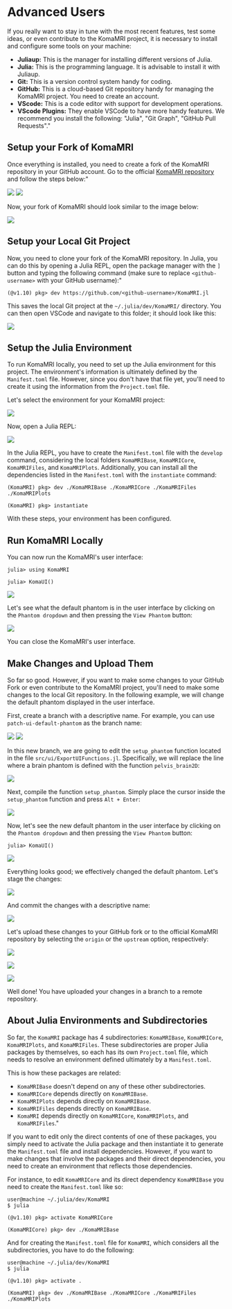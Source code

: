 # Advanced Users

If you really want to stay in tune with the most recent features, test some ideas, or even contribute to the KomaMRI project, it is necessary to install and configure some tools on your machine:
- **Juliaup:** This is the manager for installing different versions of Julia.
- **Julia:** This is the programming language. It is advisable to install it with Juliaup.
- **Git:** This is a version control system handy for coding.
- **GitHub:** This is a cloud-based Git repository handy for managing the KomaMRI project. You need to create an account.
- **VScode:** This is a code editor with support for development operations.
- **VScode Plugins:** They enable VSCode to have more handy features. We recommend you install the following: "Julia", "Git Graph", "GitHub Pull Requests"."

## Setup your Fork of KomaMRI

Once everything is installed, you need to create a fork of the KomaMRI repository in your GitHub account. Go to the official [KomaMRI repository](https://github.com/JuliaHealth/KomaMRI.jl) and follow the steps below:"

![](../assets/dev-fork.png)
![](../assets/dev-fork-create.png)

Now, your fork of KomaMRI should look similar to the image below:

![](../assets/dev-fork-github.png)

## Setup your Local Git Project

Now, you need to clone your fork of the KomaMRI repository. In Julia, you can do this by opening a Julia REPL, open the package manager with the `]` button and typing the following command (make sure to replace `<github-username>` with your GitHub username):"
```julia-repl
(@v1.10) pkg> dev https://github.com/<github-username>/KomaMRI.jl
```

This saves the local Git project at the `~/.julia/dev/KomaMRI/` directory. You can then open VSCode and navigate to this folder; it should look like this:

![](../assets/dev-vscode-git-project.png)

## Setup the Julia Environment

To run KomaMRI locally, you need to set up the Julia environment for this project. The environment's information is ultimately defined by the `Manifest.toml` file. However, since you don't have that file yet, you'll need to create it using the information from the `Project.toml` file.

Let's select the environment for your KomaMRI project:

![](../assets/dev-vscode-select-komamri-environment.png)

Now, open a Julia REPL:

![](../assets/dev-open-julia-repl.png)

In the Julia REPL, you have to create the `Manifest.toml` file with the `develop` command, considering the local folders `KomaMRIBase`, `KomaMRICore`, `KomaMRIFiles`, and `KomaMRIPlots`. Additionally, you can install all the dependencies listed in the `Manifest.toml` with the `instantiate` command:
```julia-repl
(KomaMRI) pkg> dev ./KomaMRIBase ./KomaMRICore ./KomaMRIFiles ./KomaMRIPlots

(KomaMRI) pkg> instantiate
```

With these steps, your environment has been configured.

## Run KomaMRI Locally

You can now run the KomaMRI's user interface:
```julia-repl
julia> using KomaMRI

julia> KomaUI()
```
![](../assets/dev-launch-ui.png)

Let's see what the default phantom is in the user interface by clicking on the `Phantom dropdown` and then pressing the `View Phantom` button:

![](../assets/dev-default-phantom-brain.png) 

You can close the KomaMRI's user interface.

## Make Changes and Upload Them

So far so good. However, if you want to make some changes to your GitHub Fork or even contribute to the KomaMRI project, you'll need to make some changes to the local Git repository. In the following example, we will change the default phantom displayed in the user interface.

First, create a branch with a descriptive name. For example, you can use `patch-ui-default-phantom` as the branch name:

![](../assets/dev-branch.png)
![](../assets/dev-branch-name.png)

In this new branch, we are going to edit the `setup_phantom` function located in the file `src/ui/ExportUIFunctions.jl`. Specifically, we will replace the line where a brain phantom is defined with the function `pelvis_brain2D`:

![](../assets/dev-branch-edit.png)

Next, compile the function `setup_phantom`. Simply place the cursor inside the `setup_phantom` function and press `Alt + Enter`:

![](../assets/dev-branch-compile.png)

Now, let's see the new default phantom in the user interface by clicking on the `Phantom dropdown` and then pressing the `View Phantom` button:

```julia-repl
julia> KomaUI()
```

![](../assets/dev-default-phantom-pelvis.png)

Everything looks good; we effectively changed the default phantom. Let's stage the changes:

![](../assets/dev-stage-changes.png)

And commit the changes with a descriptive name:

![](../assets/dev-commit-changes.png)

Let's upload these changes to your GitHub fork or to the official KomaMRI repository by selecting the `origin` or the `upstream` option, respectively:

![](../assets/dev-publish.png)

![](../assets/dev-pullreq.png)

![](../assets/dev-pullreq-name.png)

Well done! You have uploaded your changes in a branch to a remote repository.


## About Julia Environments and Subdirectories

So far, the `KomaMRI` package has 4 subdirectories: `KomaMRIBase`, `KomaMRICore`, `KomaMRIPlots`, and `KomaMRIFiles`. These subdirectories are proper Julia packages by themselves, so each has its own `Project.toml` file, which needs to resolve an environment defined ultimately by a `Manifest.toml`.

This is how these packages are related:
- `KomaMRIBase` doesn't depend on any of these other subdirectories.
- `KomaMRICore` depends directly on `KomaMRIBase`.
- `KomaMRIPlots` depends directly on `KomaMRIBase`.
- `KomaMRIFiles` depends directly on `KomaMRIBase`.
- `KomaMRI` depends directly on `KomaMRICore`, `KomaMRIPlots`, and `KomaMRIFiles`."

If you want to edit only the direct contents of one of these packages, you simply need to activate the Julia package and then instantiate it to generate the `Manifest.toml` file and install dependencies. However, if you want to make changes that involve the packages and their direct dependencies, you need to create an environment that reflects those dependencies.

For instance, to edit `KomaMRICore` and its direct dependency `KomaMRIBase` you need to create the `Manifest.toml` like so:
```julia-repl
user@machine ~/.julia/dev/KomaMRI
$ julia

(@v1.10) pkg> activate KomaMRICore

(KomaMRICore) pkg> dev ./KomaMRIBase
```

And for creating the `Manifest.toml` file for `KomaMRI`, which considers all the subdirectories, you have to do the following:
```julia-repl
user@machine ~/.julia/dev/KomaMRI
$ julia

(@v1.10) pkg> activate .

(KomaMRI) pkg> dev ./KomaMRIBase ./KomaMRICore ./KomaMRIFiles ./KomaMRIPlots
```
